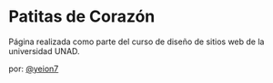 # Patitas de Corazón

Página realizada como parte del curso de diseño de sitios web
de la universidad UNAD.

por: [@yeion7](www.twitter.com/yeion7)
